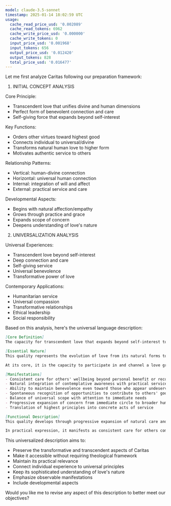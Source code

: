 ```yaml
---
model: claude-3.5-sonnet
timestamp: 2025-01-14 18:02:59 UTC
usage:
  cache_read_price_usd: '0.002089'
  cache_read_tokens: 6962
  cache_write_price_usd: '0.000000'
  cache_write_tokens: 0
  input_price_usd: '0.001968'
  input_tokens: 656
  output_price_usd: '0.012420'
  output_tokens: 828
  total_price_usd: '0.016477'
---
```


Let me first analyze Caritas following our preparation framework:

1. INITIAL CONCEPT ANALYSIS

Core Principle:
- Transcendent love that unifies divine and human dimensions
- Perfect form of benevolent connection and care
- Self-giving force that expands beyond self-interest

Key Functions:
- Orders other virtues toward highest good
- Connects individual to universal/divine
- Transforms natural human love to higher form
- Motivates authentic service to others

Relationship Patterns:
- Vertical: human-divine connection
- Horizontal: universal human connection
- Internal: integration of will and affect
- External: practical service and care

Developmental Aspects:
- Begins with natural affection/empathy
- Grows through practice and grace
- Expands scope of concern
- Deepens understanding of love's nature

2. UNIVERSALIZATION ANALYSIS

Universal Experiences:
- Transcendent love beyond self-interest
- Deep connection and care
- Self-giving service
- Universal benevolence
- Transformative power of love

Contemporary Applications:
- Humanitarian service
- Universal compassion
- Transformative relationships
- Ethical leadership
- Social responsibility

Based on this analysis, here's the universal language description:

```markdown
[Core Definition]
The capacity for transcendent love that expands beyond self-interest to embrace universal good, manifesting as deep care for others' wellbeing, selfless service, and the recognition of fundamental human interconnection. This love transforms both giver and receiver, operating as both the highest form of human connection and the force that orders other virtuous qualities.

[Essential Nature]
This quality represents the evolution of love from its natural forms to its highest potential, where personal affection expands into universal care and ordinary kindness develops into transformative benevolence. It combines clear recognition of others' inherent value with active commitment to their flourishing, transcending emotional attachment to become a stable force for good.

At its core, it is the capacity to participate in and channel a love greater than oneself, allowing individual consciousness to expand toward universal care while remaining grounded in practical service and authentic relationship.

[Manifestations]
- Consistent care for others' wellbeing beyond personal benefit or recognition
- Natural integration of contemplative awareness with practical service
- Ability to maintain benevolence even toward those who appear undeserving
- Spontaneous recognition of opportunities to contribute to others' good
- Balance of universal scope with attention to immediate needs
- Progressive expansion of concern from immediate circle to broader humanity
- Translation of highest principles into concrete acts of service

[Functional Description]
This quality develops through progressive expansion of natural care and affection, transformed by conscious cultivation and deeper understanding. It begins with ordinary kindness and grows through deliberate practice, gradually transcending its initial limitations. The process involves both active service and contemplative understanding, each reinforcing the other. As it matures, it becomes less dependent on external conditions or reciprocation, operating as a stable force for good regardless of circumstances.

In practical expression, it manifests as consistent care for others combined with effective action for their benefit. It enables one to maintain benevolent intention even in challenging circumstances while translating this intention into appropriate action. The quality supports both intimate relationships and universal care, helping navigate between immediate responsibilities and broader concerns while maintaining authenticity in both spheres.
```

This universalized description aims to:
- Preserve the transformative and transcendent aspects of Caritas
- Make it accessible without requiring theological framework
- Maintain its practical relevance
- Connect individual experience to universal principles
- Keep its sophisticated understanding of love's nature
- Emphasize observable manifestations
- Include developmental aspects

Would you like me to revise any aspect of this description to better meet our objectives?